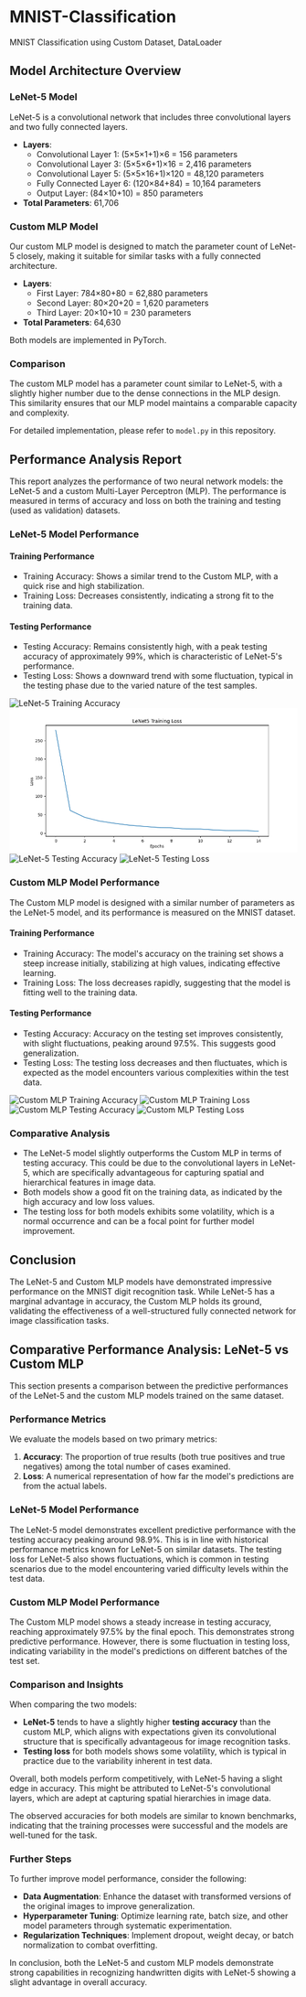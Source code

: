 # MNIST-Classification
MNIST Classification using Custom Dataset, DataLoader



## Model Architecture Overview

### LeNet-5 Model
LeNet-5 is a convolutional network that includes three convolutional layers and two fully connected layers.

- **Layers**:
  - Convolutional Layer 1: (5×5×1+1)×6 = 156 parameters
  - Convolutional Layer 3: (5×5×6+1)×16 = 2,416 parameters
  - Convolutional Layer 5: (5×5×16+1)×120 = 48,120 parameters
  - Fully Connected Layer 6: (120×84+84) = 10,164 parameters
  - Output Layer: (84×10+10) = 850 parameters
- **Total Parameters**: 61,706

### Custom MLP Model
Our custom MLP model is designed to match the parameter count of LeNet-5 closely, making it suitable for similar tasks with a fully connected architecture.

- **Layers**:
  - First Layer: 784×80+80 = 62,880 parameters
  - Second Layer: 80×20+20 = 1,620 parameters
  - Third Layer: 20×10+10 = 230 parameters
- **Total Parameters**: 64,630

Both models are implemented in PyTorch.

### Comparison
The custom MLP model has a parameter count similar to LeNet-5, with a slightly higher number due to the dense connections in the MLP design. This similarity ensures that our MLP model maintains a comparable capacity and complexity.

For detailed implementation, please refer to `model.py` in this repository.


## Performance Analysis Report

This report analyzes the performance of two neural network models: the LeNet-5 and a custom Multi-Layer Perceptron (MLP). The performance is measured in terms of accuracy and loss on both the training and testing (used as validation) datasets.

### LeNet-5 Model Performance

#### Training Performance
- Training Accuracy: Shows a similar trend to the Custom MLP, with a quick rise and high stabilization.
- Training Loss: Decreases consistently, indicating a strong fit to the training data.

#### Testing Performance
- Testing Accuracy: Remains consistently high, with a peak testing accuracy of approximately 99%, which is characteristic of LeNet-5's performance.
- Testing Loss: Shows a downward trend with some fluctuation, typical in the testing phase due to the varied nature of the test samples.

![LeNet-5 Training Accuracy](LeNet5_train_accuracy.png)
![LeNet-5 Training Loss](./plot_images/no_aug_normal_opt_epochs_15/LeNet5_train_loss.png)
![LeNet-5 Testing Accuracy](LeNet5_test_accuracy.png)
![LeNet-5 Testing Loss](LeNet5_test_loss.png)

### Custom MLP Model Performance

The Custom MLP model is designed with a similar number of parameters as the LeNet-5 model, and its performance is measured on the MNIST dataset.

#### Training Performance
- Training Accuracy: The model's accuracy on the training set shows a steep increase initially, stabilizing at high values, indicating effective learning.
- Training Loss: The loss decreases rapidly, suggesting that the model is fitting well to the training data.

#### Testing Performance
- Testing Accuracy: Accuracy on the testing set improves consistently, with slight fluctuations, peaking around 97.5%. This suggests good generalization.
- Testing Loss: The testing loss decreases and then fluctuates, which is expected as the model encounters various complexities within the test data.

![Custom MLP Training Accuracy](CustomMLP_train_accuracy.png)
![Custom MLP Training Loss](CustomMLP_train_loss.png)
![Custom MLP Testing Accuracy](CustomMLP_test_accuracy.png)
![Custom MLP Testing Loss](CustomMLP_test_loss.png)

### Comparative Analysis

- The LeNet-5 model slightly outperforms the Custom MLP in terms of testing accuracy. This could be due to the convolutional layers in LeNet-5, which are specifically advantageous for capturing spatial and hierarchical features in image data.
- Both models show a good fit on the training data, as indicated by the high accuracy and low loss values.
- The testing loss for both models exhibits some volatility, which is a normal occurrence and can be a focal point for further model improvement.

## Conclusion

The LeNet-5 and Custom MLP models have demonstrated impressive performance on the MNIST digit recognition task. While LeNet-5 has a marginal advantage in accuracy, the Custom MLP holds its ground, validating the effectiveness of a well-structured fully connected network for image classification tasks.


## Comparative Performance Analysis: LeNet-5 vs Custom MLP

This section presents a comparison between the predictive performances of the LeNet-5 and the custom MLP models trained on the same dataset.

### Performance Metrics
We evaluate the models based on two primary metrics:
1. **Accuracy**: The proportion of true results (both true positives and true negatives) among the total number of cases examined.
2. **Loss**: A numerical representation of how far the model's predictions are from the actual labels.

### LeNet-5 Model Performance
The LeNet-5 model demonstrates excellent predictive performance with the testing accuracy peaking around 98.9%. This is in line with historical performance metrics known for LeNet-5 on similar datasets. The testing loss for LeNet-5 also shows fluctuations, which is common in testing scenarios due to the model encountering varied difficulty levels within the test data.

### Custom MLP Model Performance
The Custom MLP model shows a steady increase in testing accuracy, reaching approximately 97.5% by the final epoch. This demonstrates strong predictive performance. However, there is some fluctuation in testing loss, indicating variability in the model's predictions on different batches of the test set.


### Comparison and Insights
When comparing the two models:
- **LeNet-5** tends to have a slightly higher **testing accuracy** than the custom MLP, which aligns with expectations given its convolutional structure that is specifically advantageous for image recognition tasks.
- **Testing loss** for both models shows some volatility, which is typical in practice due to the variability inherent in test data.

Overall, both models perform competitively, with LeNet-5 having a slight edge in accuracy. This might be attributed to LeNet-5's convolutional layers, which are adept at capturing spatial hierarchies in image data.

The observed accuracies for both models are similar to known benchmarks, indicating that the training processes were successful and the models are well-tuned for the task.

### Further Steps
To further improve model performance, consider the following:
- **Data Augmentation**: Enhance the dataset with transformed versions of the original images to improve generalization.
- **Hyperparameter Tuning**: Optimize learning rate, batch size, and other model parameters through systematic experimentation.
- **Regularization Techniques**: Implement dropout, weight decay, or batch normalization to combat overfitting.

In conclusion, both the LeNet-5 and custom MLP models demonstrate strong capabilities in recognizing handwritten digits with LeNet-5 showing a slight advantage in overall accuracy.



